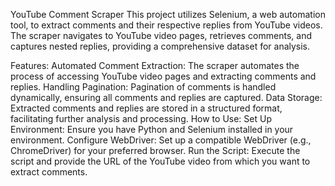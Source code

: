 YouTube Comment Scraper
This project utilizes Selenium, a web automation tool, to extract comments and their respective replies from YouTube videos. The scraper navigates to YouTube video pages, retrieves comments, and captures nested replies, providing a comprehensive dataset for analysis.

Features:
Automated Comment Extraction: The scraper automates the process of accessing YouTube video pages and extracting comments and replies.
Handling Pagination: Pagination of comments is handled dynamically, ensuring all comments and replies are captured.
Data Storage: Extracted comments and replies are stored in a structured format, facilitating further analysis and processing.
How to Use:
Set Up Environment: Ensure you have Python and Selenium installed in your environment.
Configure WebDriver: Set up a compatible WebDriver (e.g., ChromeDriver) for your preferred browser.
Run the Script: Execute the script and provide the URL of the YouTube video from which you want to extract comments.
